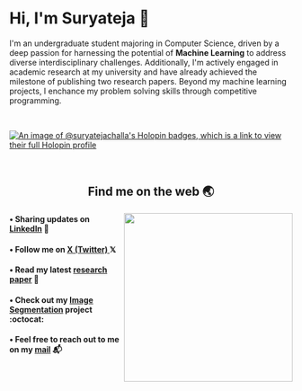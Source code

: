 # Hi, I'm Suryateja 👋

I'm an undergraduate student majoring in Computer Science, driven by a deep passion for harnessing the potential of **Machine Learning** to address diverse interdisciplinary challenges. Additionally, I'm actively engaged in academic research at my university and have already achieved the milestone of publishing two research papers. Beyond my machine learning projects, I enchance my problem solving skills through competitive programming.<br/>

<br/>

[![An image of @suryatejachalla's Holopin badges, which is a link to view their full Holopin profile](https://holopin.me/suryatejachalla)](https://holopin.io/@suryatejachalla)

<br/>
<h2 align="center">Find me on the web 🌏</h2>

<img align="right" width="300" height="300" src="https://github.com/suryateja-challa/suryateja-challa/blob/main/Octocat.png"> </img>

#### • Sharing updates on <a href="https://www.linkedin.com/in/suryatejachalla/">LinkedIn</a> 💼 <br>
#### • Follow me on <a href="https://www.linkedin.com/in/suryatejachalla/"> X (Twitter) </a> 𝕏 <br>
#### • Read my latest <a href="https://www.nature.com/articles/s41598-024-54465-3">research paper</a> 🔬 <br>
#### • Check out my <a href="https://github.com/surtecha/ClusterCraft">Image Segmentation</a> project :octocat: <br>
#### • Feel free to reach out to me on my <a href="mailto:suryatejachalla.dev@gmail.com">mail</a> 📬 
